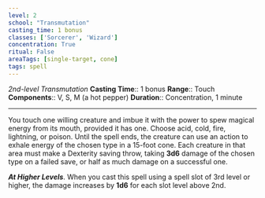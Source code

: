 ```yaml
---
level: 2
school: "Transmutation"
casting_time: 1 bonus
classes: ['Sorcerer', 'Wizard']
concentration: True
ritual: False
areaTags: [single-target, cone]
tags: spell
---
```


_2nd-level Transmutation_
**Casting Time**:: 1 bonus
**Range**:: Touch
**Components**:: V, S, M (a hot pepper)
**Duration**:: Concentration, 1 minute

---

You touch one willing creature and imbue it with the power to spew magical energy from its mouth, provided it has one. Choose acid, cold, fire, lightning, or poison. Until the spell ends, the creature can use an action to exhale energy of the chosen type in a 15-foot cone. Each creature in that area must make a Dexterity saving throw, taking **3d6** damage of the chosen type on a failed save, or half as much damage on a successful one.


**_At Higher Levels_**. When you cast this spell using a spell slot of 3rd level or higher, the damage increases by **1d6** for each slot level above 2nd.


